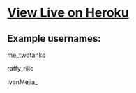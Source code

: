 
# [View Live on Heroku](https://scrobbling-lyrics.herokuapp.com/)

## Example usernames: 

me_twotanks

raffy_rillo

IvanMejia_

